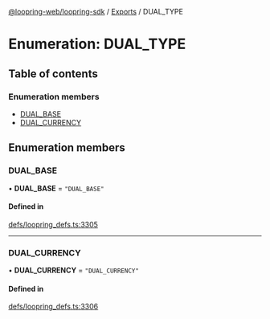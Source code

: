 [@loopring-web/loopring-sdk](../README.md) / [Exports](../modules.md) / DUAL\_TYPE

# Enumeration: DUAL\_TYPE

## Table of contents

### Enumeration members

- [DUAL\_BASE](DUAL_TYPE.md#dual_base)
- [DUAL\_CURRENCY](DUAL_TYPE.md#dual_currency)

## Enumeration members

### DUAL\_BASE

• **DUAL\_BASE** = `"DUAL_BASE"`

#### Defined in

[defs/loopring_defs.ts:3305](https://github.com/Loopring/loopring_sdk/blob/427d9da/src/defs/loopring_defs.ts#L3305)

___

### DUAL\_CURRENCY

• **DUAL\_CURRENCY** = `"DUAL_CURRENCY"`

#### Defined in

[defs/loopring_defs.ts:3306](https://github.com/Loopring/loopring_sdk/blob/427d9da/src/defs/loopring_defs.ts#L3306)
